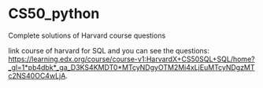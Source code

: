# CS50_python
Complete solutions of Harvard course questions

link course of harvard for SQL and you can see the questions: https://learning.edx.org/course/course-v1:HarvardX+CS50SQL+SQL/home?_gl=1*pb4dbk*_ga_D3KS4KMDT0*MTcyNDgyOTM2Mi4xLjEuMTcyNDgzMTc2NS40OC4wLjA.
